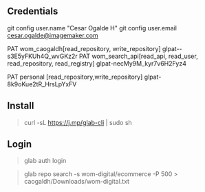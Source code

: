 ## Credentials
git config user.name "Cesar Ogalde H"
git config user.email cesar.ogalde@imagemaker.com

PAT wom_caogaldh[read_repository, write_repository] glpat--s3E5yFKUh4Q_wvGKz2r
PAT wom_search_api[read_api, read_user, read_repository, read_registry] glpat-necMy9M_kyr7v6H2Fyz4

PAT personal [read_repository,write_repository] glpat-8k9oKue2tR_HrsLpYxFV

## Install
>curl -sL https://j.mp/glab-cli  | sudo sh

## Login 
>glab auth login

>glab repo search -s wom-digital/ecommerce -P 500 > caogaldh/Downloads/wom-digital.txt